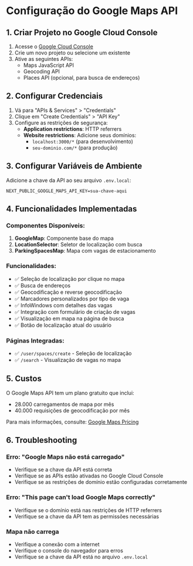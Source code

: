 # Configuração do Google Maps API

## 1. Criar Projeto no Google Cloud Console

1. Acesse o [Google Cloud Console](https://console.cloud.google.com/)
2. Crie um novo projeto ou selecione um existente
3. Ative as seguintes APIs:
   - Maps JavaScript API
   - Geocoding API
   - Places API (opcional, para busca de endereços)

## 2. Configurar Credenciais

1. Vá para "APIs & Services" > "Credentials"
2. Clique em "Create Credentials" > "API Key"
3. Configure as restrições de segurança:
   - **Application restrictions**: HTTP referrers
   - **Website restrictions**: Adicione seus domínios:
     - `localhost:3000/*` (para desenvolvimento)
     - `seu-dominio.com/*` (para produção)

## 3. Configurar Variáveis de Ambiente

Adicione a chave da API ao seu arquivo `.env.local`:

```env
NEXT_PUBLIC_GOOGLE_MAPS_API_KEY=sua-chave-aqui
```

## 4. Funcionalidades Implementadas

### Componentes Disponíveis:

1. **GoogleMap**: Componente base do mapa
2. **LocationSelector**: Seletor de localização com busca
3. **ParkingSpacesMap**: Mapa com vagas de estacionamento

### Funcionalidades:

- ✅ Seleção de localização por clique no mapa
- ✅ Busca de endereços
- ✅ Geocodificação e reverse geocodificação
- ✅ Marcadores personalizados por tipo de vaga
- ✅ InfoWindows com detalhes das vagas
- ✅ Integração com formulário de criação de vagas
- ✅ Visualização em mapa na página de busca
- ✅ Botão de localização atual do usuário

### Páginas Integradas:

- ✅ `/user/spaces/create` - Seleção de localização
- ✅ `/search` - Visualização de vagas no mapa

## 5. Custos

O Google Maps API tem um plano gratuito que inclui:
- 28.000 carregamentos de mapa por mês
- 40.000 requisições de geocodificação por mês

Para mais informações, consulte: [Google Maps Pricing](https://cloud.google.com/maps-platform/pricing)

## 6. Troubleshooting

### Erro: "Google Maps não está carregado"
- Verifique se a chave da API está correta
- Verifique se as APIs estão ativadas no Google Cloud Console
- Verifique se as restrições de domínio estão configuradas corretamente

### Erro: "This page can't load Google Maps correctly"
- Verifique se o domínio está nas restrições de HTTP referrers
- Verifique se a chave da API tem as permissões necessárias

### Mapa não carrega
- Verifique a conexão com a internet
- Verifique o console do navegador para erros
- Verifique se a chave da API está no arquivo `.env.local`
